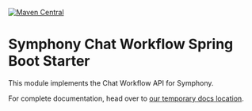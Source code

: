 [![Maven Central](https://img.shields.io/maven-central/v/org.finos.symphony.toolkit/symphony-java-toolkit)](https://search.maven.org/search?q=org.finos.symphony.toolkit)

# Symphony Chat Workflow Spring Boot Starter

This module implements the Chat Workflow API for Symphony. 

For complete documentation, head over to [our temporary docs location](https://robmoffat.github.io/spring-bot-docs).

